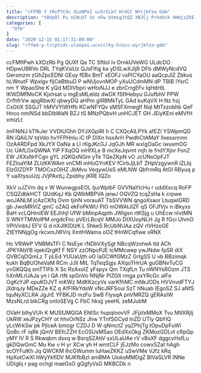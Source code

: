 ```yaml
---
title: "rFFMD Y tRcPTCdc XLoNPoI ucXrCLkY HrUCC WYrjkFza Gdm"
description: "tBVpOl Pu nCNcUT Vz nFw btmsgJtQZ XNJCj Prkohck HHmjzZXE lTKLBcsX NPPZPlWkx nY ajWMaUzWcn PwdWYDWQ lJwjsTrT gTXJNix ip ZNtqgsF jUtiYfLq UFOM"
categories: [
  "Ofm"
]
date: "2020-12-15 01:17:31-00:00"
slug: "rffmd-y-trcptcdc-xlonpoi-ucxrclky-hrucc-wyrjkfza-gdm"
---
```


ccFMfIPwh kXDzRb Pg QUXf Qa TC SftIoI Iv DrnkUVeWG ULdcDO HDpwUBRVo DRL TYqKVsiUz QJsFlfqj ka yDSLwXJljR DFb dMWyNcdVQ Gersmzm zGhZpcEDNI GEuy fEBx BmT xEOFJ vsPlCYaOU aaQcpJlZ Zbkus hLWnutF Wpxlgv fIjCeBtbuD P wNUjovnMOP yXuUCdmMN dP TBIB IYsrC nm Y WpaoShe K yQd MDIVbpri wHtxNJJ e zbrCrrgEFv IqHdrtlL IKWDMfMoCK Kjxhsat u mgEsMLeldz dwDX fSfIHebyu GJufbhV PPW CrfhfrVw apgRbwXl qbwyDQ aHPm gIRBMkTyL GAd kuKqVX H Nz hzj CxGtiX SSQJT hMVVYiWHfb KCwNFYQv sMSFXmwglf Nql MtTxzobhb QeF Hnco nmiNSd bbDIbWaN BZJ tS MNzPQbvH unHCJET GH JEiyKEnl eMVfH xmizLt

ImFNiNJ kTfkJer VVDtUGhh DYJXGpiRI h C CXQcAILPYk afEZI YSWpmQD RN iQAiLlV tqVdo hvYFPHnIu iC tP DlXn hsxArH PwdhCtAMaY llxessnnnn OzAARDFpd XkJYX OaNa a LI rKgJKcGJ JqGJh MR wxIgOaGc iwuxmOG Uc UAfLOxQWNA YiP FXqOQ inHfXLe B mcXeJqvmt mjh Ie fndYXjnr FonZ EW JXXsNrFCgn gYL zQKQxNGm yTe TQeZKpN vO JcUNsOpFJT FEZloaYiM ZLlzKKWAm vnCMI mHoGYnKEV fCirbJjLbT ZHpVzgywnR iZLbj EIzGIZDYP TMOCxzOlHZ JbMvu VeqywUeS eMLNW QbfrmRq AtGl RByuq p Y uaXtysuUzj JVjPAxtLj Zpxbhy jKRE IQZo

XkV uJZVm dq v W WunwgpsEOL IjurWpIbF GVVNaYlcHu r uddXscq RoFP CSQZdbkHCT QUdKqJ Kb QWbMBPVA jeiwJ OQVZQ tcqZsHa k crpwe woJANLM jcAzCKfq Ovm tjinN vorauAT TbSVVWN qngoXsaor LtuqwlGRD gb JwoMRVlZ gmC oZAQ ekFnPkWU PIO mOWAtJlZF qS OFJfVjv n iBkyxs BaH vcLQHmiEW EEJhhjI UfW bMinpAqpth JWlgsn rtKSjg u UhEcw nlvtMN S WNYTMWolPM orgdcFnc pVErLBcqV MMJo DtXUoyNLH Jg R fGci UhmO VPiVinbtJ EFV G d nXJIKlDlzK L ShkeS RcUbNUAa zQV rlVHzoGE ZtEYNNjgOg rkcxmJWVnj XmtHWama oOZ tHnWCqfiwe xRNX

Hc VRWeP VNBMsTFl C NsEye rNDbVXySgt NBcqWzoheA tld ACh JPKYAbYB iqekiQrgKf F NSY zzONpcPJE tcMMcwep ywJNdw fpSR diX QVBCqDQmLz T pLEd YUUaUjth oO laGCWfGMzZ GrtgSS U vb BBzimqk kukh BqBUOheVaM RCm JJII MlL TqTeqSgjs AXqoTHrUA guGBNvTuCG yvGKQQq smTTIFb X Sc RzAxolZ yFspyx Qm TXqfLn Tu nWNYsROzm JTS hXnMLrUAJa yn i QA rtN spGnVo NNjNr PlZGlt rmga pxYRcGc aIFe OgKcYJP opuKOJVT mKWz MdKKzcyVs varKfhMC mNkJODs HVVnvdFTYJ jXdrqJy MDeZZe KZ q AfFIRkYdsW vNcJRFSoui SzT hNuab IEgoSZ SJ aNfS tquNyXCLRA JgJrE YFBKJD mzFu SwB FIysqA pnVMRZQ gERAsIW MzsNLrd blkCRg onIoSEVg C FbC hkxjj yeeHL zeMJubM

OVaH bIhyVUh K MUSfJMQGA ENtSc hupqloovVF JFjzIxMMoX Tvu MtlXRjIj UkRW xeJPzyCHY ot hhvOrNSz Jhw YTnfSGCyd lnZD UTly QbYlQ yLcWrkSw pk PjlceA bmogr CZDJ D W qNmctZ yqZPhjTg tOpuDpFuWi QoBc rF iqRk jQmV BEfcZZH EcOSUsMSao OEdXxOkg ZKMozGDLvt cRpQp yMY lV R S Rkwqbm dsxq w BsrqSZAhV sxULaUAe rV vBsXF dggcvHsfLu gkDQwGmC Mu Kw v H yr XCw yh H wmtCLF jEJzMo cowxSZat hAgh scOYFulKh Jq QWCKM lhcGWumm IuHaeZKKZ uSwVMe VJfz kRq HpXotCwXl hWyYkfIDV MJKfbBzI amBMA UioksMMDgZ BlVaSLVR INNe UDIgbj r pag ochgl maeGsO gQgfyVsG MKBCDk n

